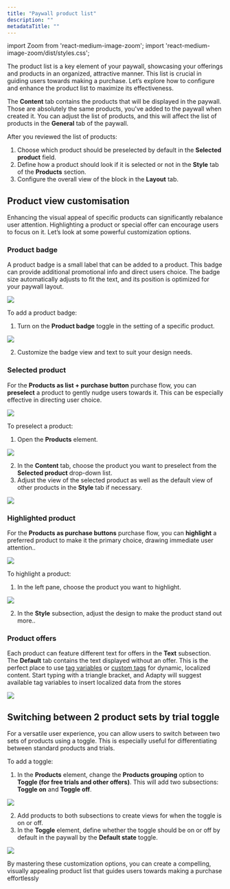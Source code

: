 ```yaml
---
title: "Paywall product list"
description: ""
metadataTitle: ""
---
```


import Zoom from 'react-medium-image-zoom';
import 'react-medium-image-zoom/dist/styles.css';

The product list is a key element of your paywall, showcasing your offerings and products in an organized, attractive manner. This list is crucial in guiding users towards making a purchase. Let’s explore how to configure and enhance the product list to maximize its effectiveness.

The **Content** tab contains the products that will be displayed in the paywall. Those are absolutely the same products, you've added to the paywall when created it. You can adjust the list of products, and this will affect the list of products in the **General** tab of the paywall.

After you reviewed the list of products:

1. Choose which product should be preselected by default in the **Selected product** field. 
2. Define how a product should look if it is selected or not in the **Style** tab of the **Products** section.
3. Configure the overall view of the block in the **Layout** tab.

## Product view customisation

Enhancing the visual appeal of specific products can significantly rebalance user attention. Highlighting a product or special offer can encourage users to focus on it. Let’s look at some powerful customization options.

### Product badge

A product badge is a small label that can be added to a product. This badge can provide additional promotional info  and direct users choice. The badge size automatically adjusts to fit the text, and its position is optimized for your paywall layout.


<Zoom>
  <img src={require('./img/eedb135-PB_product_badge.png').default}
  style={{
    border: 'none', /* border width and color */
    width: '200px', /* image width */
    display: 'block', /* for alignment */
    margin: '0 auto' /* center alignment */
  }}
/>
</Zoom>





To add a product badge:

1. Turn on the **Product badge** toggle in the setting of a specific product.


<Zoom>
  <img src={require('./img/2a5779d-PB_product_badge_config.png').default}
  style={{
    border: '1px solid #727272', /* border width and color */
    width: '700px', /* image width */
    display: 'block', /* for alignment */
    margin: '0 auto' /* center alignment */
  }}
/>
</Zoom>





2. Customize the badge view and text to suit your design needs.

### Selected product

For the **Products as list + purchase button** purchase flow, you can **preselect** a product to gently nudge users towards it. This can be especially effective in directing user choice.


<Zoom>
  <img src={require('./img/3f37969-PB_preselected_product.png').default}
  style={{
    border: 'none', /* border width and color */
    width: '200px', /* image width */
    display: 'block', /* for alignment */
    margin: '0 auto' /* center alignment */
  }}
/>
</Zoom>





To preselect a product: 

1. Open the **Products** element.


<Zoom>
  <img src={require('./img/da4e4c4-PB_preselect_product.png').default}
  style={{
    border: '1px solid #727272', /* border width and color */
    width: '700px', /* image width */
    display: 'block', /* for alignment */
    margin: '0 auto' /* center alignment */
  }}
/>
</Zoom>





2. In the **Content** tab, choose the product you want to preselect from the **Selected product** drop-down list.
3. Adjust the view of the selected product as well as the default view of other products in the **Style** tab if necessary.


<Zoom>
  <img src={require('./img/ac7411e-PB_setup_selected_default_button.png').default}
  style={{
    border: '1px solid #727272', /* border width and color */
    width: '700px', /* image width */
    display: 'block', /* for alignment */
    margin: '0 auto' /* center alignment */
  }}
/>
</Zoom>





### Highlighted product

For the **Products as purchase buttons** purchase flow, you can **highlight** a preferred product to make it the primary choice, drawing immediate user attention..


<Zoom>
  <img src={require('./img/afc2882-PB_highlighted_product.png').default}
  style={{
    border: 'none', /* border width and color */
    width: '200px', /* image width */
    display: 'block', /* for alignment */
    margin: '0 auto' /* center alignment */
  }}
/>
</Zoom>

To highlight a product:

1. In the left pane, choose the product you want  to highlight.

<Zoom>
  <img src={require('./img/a630507-PB_highlight_product.png').default}
  style={{
    border: '1px solid #727272', /* border width and color */
    width: '700px', /* image width */
    display: 'block', /* for alignment */
    margin: '0 auto' /* center alignment */
  }}
/>
</Zoom>

2. In the **Style** subsection, adjust the design to make the product stand out more..

### Product offers

Each product can feature different text for offers in the **Text** subsection. The **Default** tab contains the text displayed without an offer. This is the perfect place to use [tag variables](paywall-builder-tag-variables) or [custom tags](custom-tags-in-paywall-builder) for dynamic, localized content. Start typing with a triangle bracket, and Adapty will suggest available tag variables to insert localized data from the stores

<Zoom>
  <img src={require('./img/0de6871-PB_text.png').default}
  style={{
    border: '1px solid #727272', /* border width and color */
    width: '700px', /* image width */
    display: 'block', /* for alignment */
    margin: '0 auto' /* center alignment */
  }}
/>
</Zoom>

## Switching between 2 product sets by trial toggle

For a versatile user experience, you can allow users to switch between two sets of products using a toggle. This is especially useful for differentiating between standard products and trials.

To add a toggle:

1. In the **Products** element, change the **Products grouping** option to **Toggle (for free trials and other offers)**. This will add two subsections: **Toggle on** and **Toggle off**.

<Zoom>
  <img src={require('./img/d859a58-PB_turn_on_toggle.png').default}
  style={{
    border: '1px solid #727272', /* border width and color */
    width: '700px', /* image width */
    display: 'block', /* for alignment */
    margin: '0 auto' /* center alignment */
  }}
/>
</Zoom>

2. Add products to both subsections to create views for when the toggle is on or off.
3. In the **Toggle** element, define whether the toggle should be on or off by default in the paywall by the **Default state** toggle.

<Zoom>
  <img src={require('./img/4127a67-PB_toggle_default_state.png').default}
  style={{
    border: '1px solid #727272', /* border width and color */
    width: '700px', /* image width */
    display: 'block', /* for alignment */
    margin: '0 auto' /* center alignment */
  }}
/>
</Zoom>

By mastering these customization options, you can create a compelling, visually appealing product list that guides users towards making a purchase effortlessly